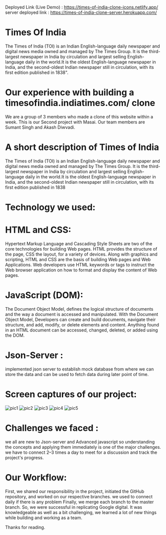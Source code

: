 Deployed Link (Live Demo) : https://times-of-india-clone-icons.netlify.app/
server deployed link : https://times-of-india-clone-server.herokuapp.com/
# Times Of India
The Times of India (TOI) is an Indian English-language daily newspaper and digital news media owned and managed by The Times Group. It is the third-largest newspaper in India by circulation and largest selling English-language daily in the world.It is the oldest English-language newspaper in India, and the second-oldest Indian newspaper still in circulation, with its first edition published in 1838".

# Our experience with building a timesofindia.indiatimes.com/ clone
We are a group of 3 members who made a clone of this website within a week. This is our Second project with Masai. Our team members are Sumant Singh and Akash Diwvadi. 

# A short description of Times of India
The Times of India (TOI) is an Indian English-language daily newspaper and digital news media owned and managed by The Times Group. It is the third-largest newspaper in India by circulation and largest selling English-language daily in the world.It is the oldest English-language newspaper in India, and the second-oldest Indian newspaper still in circulation, with its first edition published in 1838

# Technology we used:
# HTML and CSS:
Hypertext Markup Language and Cascading Style Sheets are two of the core technologies for building Web pages. HTML provides the structure of the page, CSS the layout, for a variety of devices. Along with graphics and scripting, HTML and CSS are the basis of building Web pages and Web Applications. Web developers use HTML keywords or tags to instruct the Web browser application on how to format and display the content of Web pages.

# JavaScript (DOM): 
The Document Object Model, defines the logical structure of documents and the way a document is accessed and manipulated. With the Document Object Model, Developers can create and build documents, navigate their structure, and add, modify, or delete elements and content. Anything found in an HTML document can be accessed, changed, deleted, or added using the DOM.
# Json-Server : 
implemented json server to establish mock database from where we can store the data and can be used to fetch data during later point of time.

# Screen captures of our project:
![pic1](https://user-images.githubusercontent.com/42299065/143770605-664926de-ba0f-4c1d-990d-b159d4518bdf.png)
![pic2](https://user-images.githubusercontent.com/42299065/143770627-0bbc2667-345a-4967-beef-459c728651c5.png)
![pic3](https://user-images.githubusercontent.com/42299065/143770646-0abfac3d-6868-4f8c-9b18-fad60af8af5f.png)
![pic4](https://user-images.githubusercontent.com/42299065/143770652-69ade486-473a-45d7-8990-ad113409f459.png)
![pic5](https://user-images.githubusercontent.com/42299065/143770665-c918936f-d49d-493e-a6e9-9f9a72482fba.png)

# Challenges we faced :
we all are new to Json-server and Advanced javascript so understanding the concepts and applying them immediately is one of the major challenges. we have to connect 2–3 times a day to meet for a discussion and track the project's progress.

# Our Workflow:
First, we shared our responsibility in the project, initiated the GitHub repository, and worked on our respective branches. we used to connect daily if there is any problem Finally, we merge each branch to the master branch. So, we were successful in replicating Google digital. It was knowledgeable as well as a bit challenging, we learned a lot of new things while building and working as a team.

Thanks for reading.

